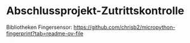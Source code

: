 # Abschlussprojekt-Zutrittskontrolle
Bibliotheken Fingersensor: https://github.com/chrisb2/micropython-fingerprint?tab=readme-ov-file
